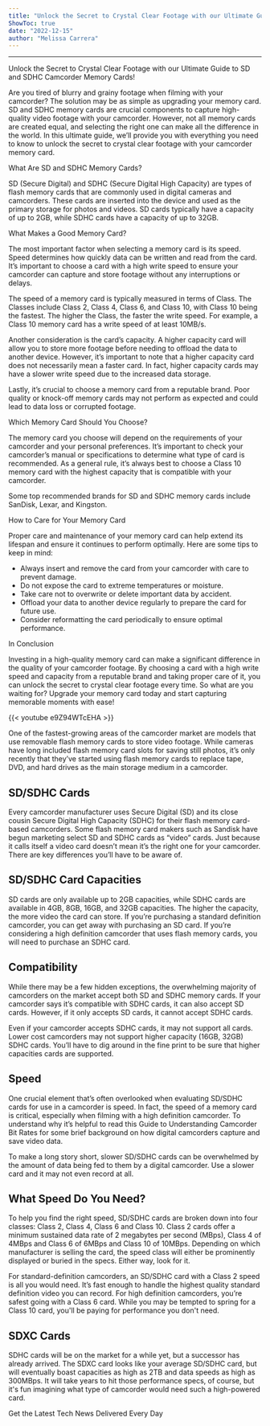 ```yaml
---
title: "Unlock the Secret to Crystal Clear Footage with our Ultimate Guide to SD and SDHC Camcorder Memory Cards!"
ShowToc: true 
date: "2022-12-15"
author: "Melissa Carrera"
---
```

*****
Unlock the Secret to Crystal Clear Footage with our Ultimate Guide to SD and SDHC Camcorder Memory Cards!

Are you tired of blurry and grainy footage when filming with your camcorder? The solution may be as simple as upgrading your memory card. SD and SDHC memory cards are crucial components to capture high-quality video footage with your camcorder. However, not all memory cards are created equal, and selecting the right one can make all the difference in the world. In this ultimate guide, we’ll provide you with everything you need to know to unlock the secret to crystal clear footage with your camcorder memory card.

What Are SD and SDHC Memory Cards?

SD (Secure Digital) and SDHC (Secure Digital High Capacity) are types of flash memory cards that are commonly used in digital cameras and camcorders. These cards are inserted into the device and used as the primary storage for photos and videos. SD cards typically have a capacity of up to 2GB, while SDHC cards have a capacity of up to 32GB.

What Makes a Good Memory Card?

The most important factor when selecting a memory card is its speed. Speed determines how quickly data can be written and read from the card. It’s important to choose a card with a high write speed to ensure your camcorder can capture and store footage without any interruptions or delays.

The speed of a memory card is typically measured in terms of Class. The Classes include Class 2, Class 4, Class 6, and Class 10, with Class 10 being the fastest. The higher the Class, the faster the write speed. For example, a Class 10 memory card has a write speed of at least 10MB/s.

Another consideration is the card’s capacity. A higher capacity card will allow you to store more footage before needing to offload the data to another device. However, it’s important to note that a higher capacity card does not necessarily mean a faster card. In fact, higher capacity cards may have a slower write speed due to the increased data storage.

Lastly, it’s crucial to choose a memory card from a reputable brand. Poor quality or knock-off memory cards may not perform as expected and could lead to data loss or corrupted footage.

Which Memory Card Should You Choose?

The memory card you choose will depend on the requirements of your camcorder and your personal preferences. It’s important to check your camcorder’s manual or specifications to determine what type of card is recommended. As a general rule, it’s always best to choose a Class 10 memory card with the highest capacity that is compatible with your camcorder.

Some top recommended brands for SD and SDHC memory cards include SanDisk, Lexar, and Kingston.

How to Care for Your Memory Card

Proper care and maintenance of your memory card can help extend its lifespan and ensure it continues to perform optimally. Here are some tips to keep in mind:

- Always insert and remove the card from your camcorder with care to prevent damage.
- Do not expose the card to extreme temperatures or moisture.
- Take care not to overwrite or delete important data by accident.
- Offload your data to another device regularly to prepare the card for future use.
- Consider reformatting the card periodically to ensure optimal performance.

In Conclusion

Investing in a high-quality memory card can make a significant difference in the quality of your camcorder footage. By choosing a card with a high write speed and capacity from a reputable brand and taking proper care of it, you can unlock the secret to crystal clear footage every time. So what are you waiting for? Upgrade your memory card today and start capturing memorable moments with ease!

{{< youtube e9Z94WTcEHA >}} 




One of the fastest-growing areas of the camcorder market are models that use removable flash memory cards to store video footage. While cameras have long included flash memory card slots for saving still photos, it’s only recently that they’ve started using flash memory cards to replace tape, DVD, and hard drives as the main storage medium in a camcorder.

 
##   SD/SDHC Cards  
 

Every camcorder manufacturer uses Secure Digital (SD) and its close cousin Secure Digital High Capacity (SDHC) for their flash memory card-based camcorders. Some flash memory card makers such as Sandisk have begun marketing select SD and SDHC cards as “video” cards. Just because it calls itself a video card doesn’t mean it’s the right one for your camcorder. There are key differences you’ll have to be aware of.

 
##   SD/SDHC Card Capacities  
 

SD cards are only available up to 2GB capacities, while SDHC cards are available in 4GB, 8GB, 16GB, and 32GB capacities. The higher the capacity, the more video the card can store. If you’re purchasing a standard definition camcorder, you can get away with purchasing an SD card. If you’re considering a high definition camcorder that uses flash memory cards, you will need to purchase an SDHC card.

 
##   Compatibility  
 

While there may be a few hidden exceptions, the overwhelming majority of camcorders on the market accept both SD and SDHC memory cards. If your camcorder says it’s compatible with SDHC cards, it can also accept SD cards. However, if it only accepts SD cards, it cannot accept SDHC cards.

 

Even if your camcorder accepts SDHC cards, it may not support all cards. Lower cost camcorders may not support higher capacity (16GB, 32GB) SDHC cards. You’ll have to dig around in the fine print to be sure that higher capacities cards are supported.

 
##   Speed  
 

One crucial element that’s often overlooked when evaluating SD/SDHC cards for use in a camcorder is speed. In fact, the speed of a memory card is critical, especially when filming with a high definition camcorder. To understand why it’s helpful to read this Guide to Understanding Camcorder Bit Rates for some brief background on how digital camcorders capture and save video data.

 

To make a long story short, slower SD/SDHC cards can be overwhelmed by the amount of data being fed to them by a digital camcorder. Use a slower card and it may not even record at all.

 
##   What Speed Do You Need?  
 

To help you find the right speed, SD/SDHC cards are broken down into four classes: Class 2, Class 4, Class 6 and Class 10. Class 2 cards offer a minimum sustained data rate of 2 megabytes per second (MBps), Class 4 of 4MBps and Class 6 of 6MBps and Class 10 of 10MBps. Depending on which manufacturer is selling the card, the speed class will either be prominently displayed or buried in the specs. Either way, look for it.

 

For standard-definition camcorders, an SD/SDHC card with a Class 2 speed is all you would need. It’s fast enough to handle the highest quality standard definition video you can record. For high definition camcorders, you’re safest going with a Class 6 card. While you may be tempted to spring for a Class 10 card, you'll be paying for performance you don't need.

 
##   SDXC Cards  
 

SDHC cards will be on the market for a while yet, but a successor has already arrived. The SDXC card looks like your average SD/SDHC card, but will eventually boast capacities as high as 2TB and data speeds as high as 300MBps. It will take years to hit those performance specs, of course, but it's fun imagining what type of camcorder would need such a high-powered card.

 

Get the Latest Tech News Delivered Every Day




